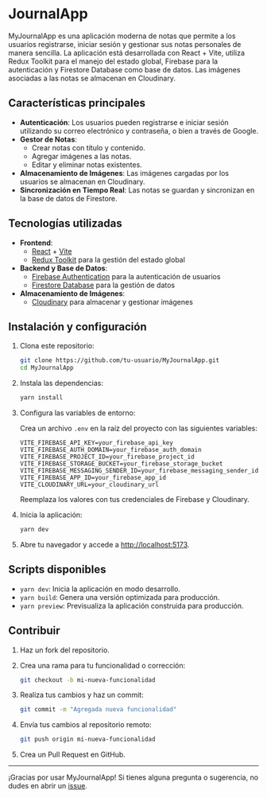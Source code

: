 # JournalApp

MyJournalApp es una aplicación moderna de notas que permite a los usuarios registrarse, iniciar sesión y gestionar sus notas personales de manera sencilla. La aplicación está desarrollada con React + Vite, utiliza Redux Toolkit para el manejo del estado global, Firebase para la autenticación y Firestore Database como base de datos. Las imágenes asociadas a las notas se almacenan en Cloudinary.

## Características principales

- **Autenticación**: Los usuarios pueden registrarse e iniciar sesión utilizando su correo electrónico y contraseña, o bien a través de Google.
- **Gestor de Notas**:
  - Crear notas con título y contenido.
  - Agregar imágenes a las notas.
  - Editar y eliminar notas existentes.
- **Almacenamiento de Imágenes**: Las imágenes cargadas por los usuarios se almacenan en Cloudinary.
- **Sincronización en Tiempo Real**: Las notas se guardan y sincronizan en la base de datos de Firestore.

## Tecnologías utilizadas

- **Frontend**:
  - [React](https://reactjs.org/) + [Vite](https://vitejs.dev/)
  - [Redux Toolkit](https://redux-toolkit.js.org/) para la gestión del estado global
- **Backend y Base de Datos**:
  - [Firebase Authentication](https://firebase.google.com/docs/auth) para la autenticación de usuarios
  - [Firestore Database](https://firebase.google.com/docs/firestore) para la gestión de datos
- **Almacenamiento de Imágenes**:
  - [Cloudinary](https://cloudinary.com/) para almacenar y gestionar imágenes

## Instalación y configuración

1. Clona este repositorio:

   ```bash
   git clone https://github.com/tu-usuario/MyJournalApp.git
   cd MyJournalApp
   ```

2. Instala las dependencias:

   ```bash
   yarn install
   ```

3. Configura las variables de entorno:

   Crea un archivo `.env` en la raíz del proyecto con las siguientes variables:

   ```env
   VITE_FIREBASE_API_KEY=your_firebase_api_key
   VITE_FIREBASE_AUTH_DOMAIN=your_firebase_auth_domain
   VITE_FIREBASE_PROJECT_ID=your_firebase_project_id
   VITE_FIREBASE_STORAGE_BUCKET=your_firebase_storage_bucket
   VITE_FIREBASE_MESSAGING_SENDER_ID=your_firebase_messaging_sender_id
   VITE_FIREBASE_APP_ID=your_firebase_app_id
   VITE_CLOUDINARY_URL=your_cloudinary_url
   ```

   Reemplaza los valores con tus credenciales de Firebase y Cloudinary.

4. Inicia la aplicación:

   ```bash
   yarn dev
   ```

5. Abre tu navegador y accede a [http://localhost:5173](http://localhost:5173).

## Scripts disponibles

- `yarn dev`: Inicia la aplicación en modo desarrollo.
- `yarn build`: Genera una versión optimizada para producción.
- `yarn preview`: Previsualiza la aplicación construida para producción.


## Contribuir

1. Haz un fork del repositorio.
2. Crea una rama para tu funcionalidad o corrección:

   ```bash
   git checkout -b mi-nueva-funcionalidad
   ```

3. Realiza tus cambios y haz un commit:

   ```bash
   git commit -m "Agregada nueva funcionalidad"
   ```

4. Envía tus cambios al repositorio remoto:

   ```bash
   git push origin mi-nueva-funcionalidad
   ```

5. Crea un Pull Request en GitHub.

---

¡Gracias por usar MyJournalApp! Si tienes alguna pregunta o sugerencia, no dudes en abrir un [issue](https://github.com/tu-usuario/JournalApp/issues).


